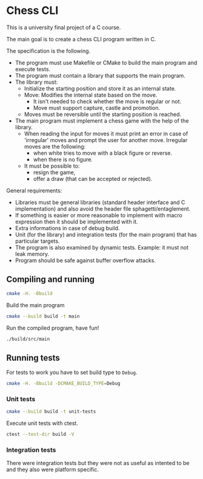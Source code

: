 # Chess CLI

This is a university final project of a C course.

The main goal is to create a chess CLI program written in C.

The specification is the following.
- The program must use Makefile or CMake to build the main program and execute tests.
- The program must contain a library that supports the main program.
- The library must:
  - Initialize the starting position and store it as an internal state.
  - Move: Modifies the internal state based on the move.
    - It isn't needed to check whether the move is regular or not.
    - Move must support capture, castle and promotion.
  - Moves must be reversible until the starting position is reached.
- The main program must implement a chess game with the help of the library.
  - When reading the input for moves it must print an error in case of 'irregular' moves and prompt the user for another move. Irregular moves are the following:
    - when white tries to move with a black figure or reverse.
    - when there is no figure.
  - It must be possible to:
    - resign the game,
    - offer a draw (that can be accepted or rejected).

General requirements:
- Libraries must be general libraries (standard header interface and C implementation) and also avoid the header file sphagetti/entaglement.
- If something is easier or more reasonable to implement with macro expression then it should be implemented with it.
- Extra informations in case of debug build.
- Unit (for the library) and integration tests (for the main program) that has particular targets.
- The program is also examined by dynamic tests. Example: it must not leak memory.
- Program should be safe against buffer overflow attacks.

## Compiling and running

```sh
cmake -H. -Bbuild
```

Build the main program

```sh
cmake --build build -t main
```

Run the compiled program, have fun!

```sh
./build/src/main
```

## Running tests

For tests to work you have to set build type to `Debug`.

```sh
cmake -H. -Bbuild -DCMAKE_BUILD_TYPE=Debug
```

### Unit tests

```sh
cmake --build build -t unit-tests
```

Execute unit tests with ctest.

```sh
ctest --test-dir build -V
```

### Integration tests

There were integration tests but they were not as useful as intented to be
and they also were platform specific.
